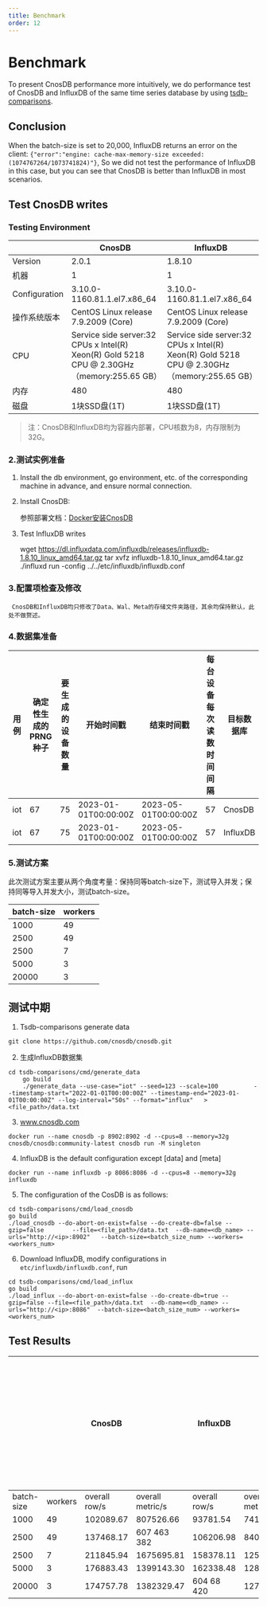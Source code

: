 ```yaml
---
title: Benchmark
order: 12
---
```


# Benchmark

To present CnosDB performance more intuitively, we do performance test of CnosDB and InfluxDB of the same time series database by using [tsdb-comparisons](https://github.com/cnosdb/tsdb-comparisons).

## Conclusion

When the batch-size is set to 20,000, InfluxDB returns an error on the client: `{"error":"engine: cache-max-memory-size exceeded: (1074767264/1073741824)"}`, So we did not test the performance of InfluxDB in this case, but you can see that CnosDB is better than InfluxDB in most scenarios.

## Test CnosDB writes

### Testing Environment

|               | CnosDB                                                                                                                                                                                                      | InfluxDB                                                                                                                                                                                                    |
| ------------- | ----------------------------------------------------------------------------------------------------------------------------------------------------------------------------------------------------------- | ----------------------------------------------------------------------------------------------------------------------------------------------------------------------------------------------------------- |
| Version       | 2.0.1                                                                                                                                                                       | 1.8.10                                                                                                                                                                      |
| 机器            | 1                                                                                                                                                                                                           | 1                                                                                                                                                                                                           |
| Configuration | 3.10.0-1160.81.1.el7.x86_64                                                            | 3.10.0-1160.81.1.el7.x86_64                                                            |
| 操作系统版本        | CentOS Linux release 7.9.2009 (Core)                                                                                                                     | CentOS Linux release 7.9.2009 (Core)                                                                                                                     |
| CPU           | Service side server:32 CPUs x Intel(R) Xeon(R) Gold 5218 CPU @ 2.30GHz（memory:255.65 GB） | Service side server:32 CPUs x Intel(R) Xeon(R) Gold 5218 CPU @ 2.30GHz（memory:255.65 GB） |
| 内存            | 480                                                                                                                                                                                                         | 480                                                                                                                                                                                                         |
| 磁盘            | 1块SSD盘(1T)                                                                                                                                                                               | 1块SSD盘(1T)                                                                                                                                                                               |

> 注：CnosDB和InfluxDB均为容器内部署，CPU核数为8，内存限制为32G。

### 2.测试实例准备

1. Install the db environment, go environment, etc. of the corresponding machine in advance, and ensure normal connection.

2. Install CnosDB:

   参照部署文档：[Docker安装CnosDB](../deploy)

3. Test InfluxDB writes

   wget https://dl.influxdata.com/influxdb/releases/influxdb-1.8.10_linux_amd64.tar.gz
   tar xvfz influxdb-1.8.10_linux_amd64.tar.gz
   ./influxd run -config ../../etc/influxdb/influxdb.conf

### 3.配置项检查及修改

```
 CnosDB和InfluxDB均只修改了Data、Wal、Meta的存储文件夹路径，其余均保持默认，此处不做赘述。
```

### 4.数据集准备

| 用例  | 确定性生成的PRNG种子 | 要生成的设备数量 | 开始时间戳                                                | 结束时间戳                                                | 每台设备每次读数时间间隔 | 目标数据库    | 数据量大小 | 数据行数       |
| --- | ------------ | -------- | ---------------------------------------------------- | ---------------------------------------------------- | ------------ | -------- | ----- | ---------- |
| iot | 67           | 75       | 2023-01-01T00:00:00Z | 2023-05-01T00:00:00Z | 57           | CnosDB   | 8G    | 37,342,964 |
| iot | 67           | 75       | 2023-01-01T00:00:00Z | 2023-05-01T00:00:00Z | 57           | InfluxDB | 8G    | 37,342,964 |

### 5.测试方案

此次测试方案主要从两个角度考量：保持同等batch-size下，测试导入并发；保持同等导入并发大小，测试batch-size。

| batch-size | workers |
| ---------- | ------- |
| 1000       | 49      |
| 2500       | 49      |
| 2500       | 7       |
| 5000       | 3       |
| 20000      | 3       |

## 测试中期

1. Tsdb-comparisons generate data

```shell
git clone https://github.com/cnosdb/cnosdb.git
```

2. 生成InfluxDB数据集

```shell
cd tsdb-comparisons/cmd/generate_data
   	go build
   	./generate_data --use-case="iot" --seed=123 --scale=100          --timestamp-start="2022-01-01T00:00:00Z" --timestamp-end="2023-01-01T00:00:00Z" --log-interval="50s" --format="influx"   > <file_path>/data.txt
```

3. www.cnosdb.com

```shell
docker run --name cnosdb -p 8902:8902 -d --cpus=8 --memory=32g cnosdb/cnosdb:community-latest cnosdb run -M singleton
```

4. InfluxDB is the default configuration except [data] and [meta]

```shell
docker run --name influxdb -p 8086:8086 -d --cpus=8 --memory=32g influxdb
```

5. The configuration of the CosDB is as follows:

```shell
cd tsdb-comparisons/cmd/load_cnosdb
go build
./load_cnosdb --do-abort-on-exist=false --do-create-db=false --gzip=false        --file=<file_path>/data.txt  --db-name=<db_name> --urls="http://<ip>:8902"   --batch-size=<batch_size_num> --workers=<workers_num>
```

6. Download InfluxDB, modify configurations in `etc/influxdb/influxdb.conf`, run

```shell
cd tsdb-comparisons/cmd/load_influx
go build
./load_influx --do-abort-on-exist=false --do-create-db=true --gzip=false --file=<file_path>/data.txt  --db-name=<db_name> --urls="http://<ip>:8086"  --batch-size=<batch_size_num> --workers=<workers_num>
```

## Test Results

|            |         | CnosDB                    |                            | InfluxDB                  |                            | With the increase of concurrent numbers, performance in some scenarios will also be improved, and CnosDB performance has a higher ceiling. |
| ---------- | ------- | ------------------------- | -------------------------- | ------------------------- | -------------------------- | ---------------------------------------------------------------------------------------------------------------------------------------------------------- |
| batch-size | workers | overall row/s             | overall metric/s           | overall row/s             | overall metric/s           |                                                                                                                                                            |
| 1000       | 49      | 102089.67 | 807526.66  | 93781.54  | 741809.55  | 518                                                                                                                                                        |
| 2500       | 49      | 137468.17 | 607 463 382                | 106206.98 | 840094.40  | 330                                                                                                                                                        |
| 2500       | 7       | 211845.94 | 1675695.81 | 158378.11 | 1252766.68 | 43                                                                                                                                                         |
| 5000       | 3       | 176883.43 | 1399143.30 | 162338.48 | 1284093.14 | 518                                                                                                                                                        |
| 20000      | 3       | 174757.78 | 1382329.47 | 604 68 420                | 1270551.00 | 518                                                                                                                                                        |
